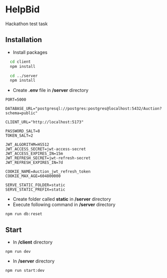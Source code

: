# HelpBid

Hackathon test task


## Installation

- Install packages

```bash
  cd client
  npm install

  cd ../server
  npm install
```

- Create **.env** file in **/server** directory

```
PORT=5000

DATABASE_URL="postgresql://postgres:postgres@localhost:5432/Auction?schema=public"

CLIENT_URL="http://localhost:5173"

PASSWORD_SALT=8
TOKEN_SALT=2

JWT_ALGORITHM=HS512
JWT_ACCESS_SECRET=jwt-access-secret
JWT_ACCESS_EXPIRES_IN=15m
JWT_REFRESH_SECRET=jwt-refresh-secret
JWT_REFRESH_EXPIRES_IN=7d

COOKIE_NAME=Auction_jwt_refresh_token
COOKIE_MAX_AGE=604800000

SERVE_STATIC_FOLDER=static
SERVE_STATIC_PREFIX=static
```

- Create folder called **static** in **/server** directory
- Execute following command in **/server** directory
```
npm run db:reset
```

## Start

- In **/client** directory
```
npm run dev
```
- In **/server** directory
```
npm run start:dev
```
